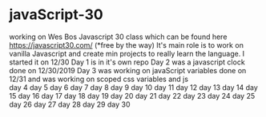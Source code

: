 # javaScript-30
working on Wes Bos Javascript 30 class which can be found here https://javascript30.com/ (*free by the way)
It's main role is to work on vanilla Javascript and create min projects to really learn the language. I started it on 12/30
Day 1 is in it's own repo
Day 2 was a javascript clock done on 12/30/2019
Day 3 was working on javaScript variables done on 12/31 and was working on scoped css variables and js 
<br>
day 4
day 5
day 6
day 7
day 8
day 9
day 10
day 11
day 12
day 13
day 14
day 15
day 16
day 17
day 18
day 19
day 20
day 21
day 22
day 23
day 24
day 25
day 26
day 27
day 28
day 29
day 30
